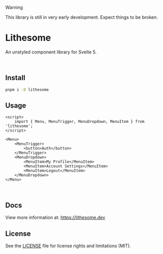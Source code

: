 > [!WARNING]
> This library is still in very early development. Expect things to be broken.

# Lithesome

An unstyled component library for Svelte 5.

<br>

## Install

```bash
pnpm i -D lithesome
```

## Usage

```svelte
<script>
	import { Menu, MenuTrigger, MenuDropdown, MenuItem } from 'lithesome';
</script>

<Menu>
	<MenuTrigger>
		<button>Auth</button>
	</MenuTrigger>
	<MenuDropdown>
		<MenuItem>My Profile</MenuItem>
		<MenuItem>Account Settings</MenuItem>
		<MenuItem>Logout</MenuItem>
	</MenuDropdown>
</Menu>
```

<br>

## Docs

View more information at: https://lithesome.dev

## License

See the [LICENSE](https://github.com/Gibbu/lithesome/blob/main/LICENSE.md) file for license rights and limitations (MIT).
